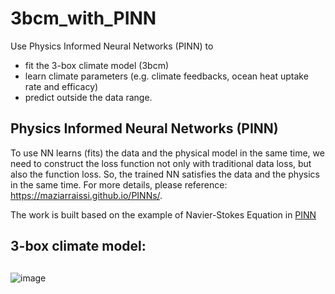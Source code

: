 # 3bcm_with_PINN
Use Physics Informed Neural Networks (PINN) to 
- fit the 3-box climate model (3bcm)
- learn climate parameters (e.g. climate feedbacks, ocean heat uptake rate and efficacy)
- predict outside the data range.

## Physics Informed Neural Networks (PINN)

To use NN learns (fits) the data and the physical model in the same time, we need to construct the loss function not only with traditional data loss, but also the function loss. So, the trained NN satisfies the data and the physics in the same time. For more details, please reference: https://maziarraissi.github.io/PINNs/.

The work is built based on the example of Navier-Stokes Equation in [PINN](https://github.com/maziarraissi/PINNs)


## 3-box climate model:

## 

![image](https://user-images.githubusercontent.com/61756907/150723100-61001d3e-f624-4f46-8980-020753ccaddf.png)

# 
